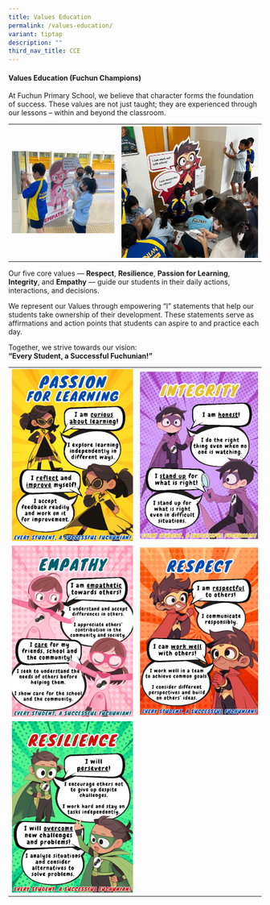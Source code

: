 ```yaml
---
title: Values Education
permalink: /values-education/
variant: tiptap
description: ""
third_nav_title: CCE
---
```

<h4><strong>Values Education (Fuchun Champions)</strong></h4>
<p>At Fuchun Primary School, we believe that character forms the foundation
of success. These values are not just taught; they are experienced through
our lessons – within and beyond the classroom.</p>
<table style="minWidth: 50px">
<colgroup>
<col>
<col>
</colgroup>
<tbody>
<tr>
<th rowspan="1" colspan="1">
<div class="isomer-image-wrapper">
<img style="width: 100%" height="auto" width="100%" alt="" src="/images/Department/values_ed_2.jpg">
</div>
</th>
<th rowspan="1" colspan="1">
<div class="isomer-image-wrapper">
<img style="width: 100%" height="auto" width="100%" alt="" src="/images/Department/values_ed_1.jpg">
</div>
</th>
</tr>
</tbody>
</table>
<p></p>
<p>Our five core values — <strong>Respect</strong>, <strong>Resilience</strong>, <strong>Passion for Learning</strong>, <strong>Integrity</strong>,
and <strong>Empathy</strong> — guide our students in their daily actions,
interactions, and decisions.</p>
<p>We represent our Values through empowering “I” statements that help our
students take ownership of their development. These statements serve as
affirmations and action points that students can aspire to and practice
each day.</p>
<p>Together, we strive towards our vision:
<br><strong>“Every Student, a Successful Fuchunian!”</strong>
</p>
<p></p>
<table style="minWidth: 50px">
<colgroup>
<col>
<col>
</colgroup>
<tbody>
<tr>
<th rowspan="1" colspan="1">
<div class="isomer-image-wrapper">
<img style="width: 100%" height="auto" width="100%" alt="" src="/images/Department/VE1.png">
</div>
</th>
<th rowspan="1" colspan="1">
<div class="isomer-image-wrapper">
<img style="width: 100%" height="auto" width="100%" alt="" src="/images/Department/VE2.png">
</div>
</th>
</tr>
<tr>
<td rowspan="1" colspan="1">
<div class="isomer-image-wrapper">
<img style="width: 100%" height="auto" width="100%" alt="" src="/images/Department/VE3.png">
</div>
</td>
<td rowspan="1" colspan="1">
<div class="isomer-image-wrapper">
<img style="width: 100%" height="auto" width="100%" alt="" src="/images/Department/VE4.png">
</div>
</td>
</tr>
<tr>
<td rowspan="1" colspan="1">
<div class="isomer-image-wrapper">
<img style="width: 100%" height="auto" width="100%" alt="" src="/images/Department/VE5.png">
</div>
</td>
<td rowspan="1" colspan="1">
<p></p>
</td>
</tr>
</tbody>
</table>
<p></p>